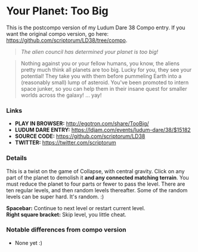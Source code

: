 # Your Planet: Too Big
This is the postcompo version of my Ludum Dare 38 Compo entry. If you want the original compo version, go here: https://github.com/scriptorum/LD38/tree/compo.

> *The alien council has determined your planet is too big!*

> Nothing against you or your fellow humans, you know, the aliens pretty much think all planets are too big. Lucky for you, they see your potential! They take you with them before pummeling Earth into a (reasonably small) lump of asteroid. You've been promoted to intern space junker, so you can help them in their insane quest for smaller worlds across the galaxy! ... yay!

### Links
* **PLAY IN BROWSER:** http://egotron.com/share/TooBig/
* **LUDUM DARE ENTRY:** https://ldjam.com/events/ludum-dare/38/$15182
* **SOURCE CODE:** https://github.com/scriptorum/LD38
* **TWITTER:** https://twitter.com/scriptorum

### Details
This is a twist on the game of Collapse, with central gravity. Click on any part of the planet to demolish it **and any connected matching terrain**. You must reduce the planet to four parts or fewer to pass the level. There are ten regular levels, and then random levels thereafter. Some of the random levels can be super hard. It's random. :)

**Spacebar:** Continue to next level or restart current level.  
**Right square bracket:** Skip level, you little cheat.

### Notable differences from compo version
* None yet :)
